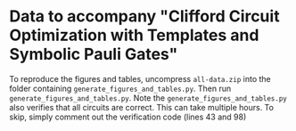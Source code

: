 # Data to accompany "Clifford Circuit Optimization with Templates and Symbolic Pauli Gates"

To reproduce the figures and tables, uncompress `all-data.zip` into the folder containing `generate_figures_and_tables.py`. Then run `generate_figures_and_tables.py`. Note the `generate_figures_and_tables.py` also verifies that all circuits are correct. This can take multiple hours. To skip, simply comment out the verification code (lines 43 and 98)  
